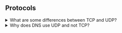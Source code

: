 ## Protocols

<details>
<summary>What are some differences between TCP and UDP?</summary>

* **Transmission control protocol (TCP)** is a connection-oriented protocol, i.e. a connection is established before sending the data and is closed afterwards. 
    * TCP guarantees that the packages are received correctly and in the proper order. 
    * TCP does not support broadcasting.
    * TCP is used by HTTP, HTTPs, FTP, SMTP and Telnet.
    
* **User data protocol (UDP)** is a data-oriented protocol. The data is sent without establishing a connection.
    * UDP just sends data without guarantee that the package order is preserved or is received. Lost packages are not retransmitted.
    * UPD supports broadcasting.
    * UDP is used by DNS, DHCP, TFTP, SNMP, RIP, and VoIP.

To conclude TCP is more reliable than UDP because it offers more control on the data transmission but the price to pay is that TCP is slower.
</details>

<details>
<summary>Why does DNS use UDP and not TCP?</summary>

DNS is an application layer protocol. All application layer protocols use one of the two transport layer protocols, UDP and TCP. TCP is reliable and UDP is not reliable. DNS is supposed to be reliable, but it uses UDP, why? 

  
There are the following interesting facts about TCP and UDP on the transport layer that justify the above. 
1. UDP is much faster. TCP is slow as it requires a 3-way handshake. The load on DNS servers is also an important factor. DNS servers (since they use UDP) don’t have to keep connections. 
1. DNS requests are generally very small and fit well within UDP segments. 
1. UDP is not reliable, but reliability can be added to the application layer. An application can use UDP and can be reliable by using a timeout and resend at the application layer. 
</details>


